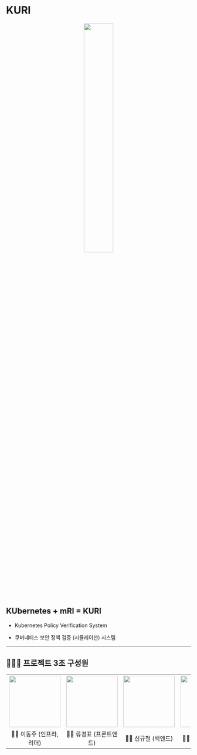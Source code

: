 # KURI



<p align="center"><img src="https://user-images.githubusercontent.com/113777043/219296304-4bf70111-43cc-4698-8181-fef1e913ecce.jpg" width = "40%"></p>



## KUbernetes + mRI = KURI


- Kubernetes Policy Verification System <br>

- 쿠버네티스 보안 정책 검증 (시뮬레이션) 시스템


---

## 👨‍👨‍👦 프로젝트 3조 구성원

<table>
  <tr>
    <td height="140px" align="center"> <a href="https://github.com/Lee-Coderrr"><img src="https://avatars.githubusercontent.com/u/80030418?v=4" width="140px" /><br/></a></td>
    <td height="140px" align="center"> <a href="https://github.com/peachpotato6"><img src="https://avatars.githubusercontent.com/u/113777043?v=4" width="140px" /><br/></a></td>
    <td height="140px" align="center"> <a href="https://github.com/kyuchory"><img src="https://avatars.githubusercontent.com/u/87301355?v=4" width="140px" /><br/></a></td>
    <td height="140px" align="center"> <a href="https://github.com/1006lem"><img src="https://avatars.githubusercontent.com/u/68532437?s=460&v=4" width="140px" /><br/></a></td>
  </tr>
  <tr>
    <td align="center"> 👦🏻 이동주 (인프라, 리더)</td>
    <td align="center"> 👦🏻 류경표 (프론트엔드)</td>
    <td align="center"> 👦🏻 신규철 (백엔드)</td>
    <td align="center"> 👦🏻 김규민 (백엔드)</td>
  </tr>
</table>

